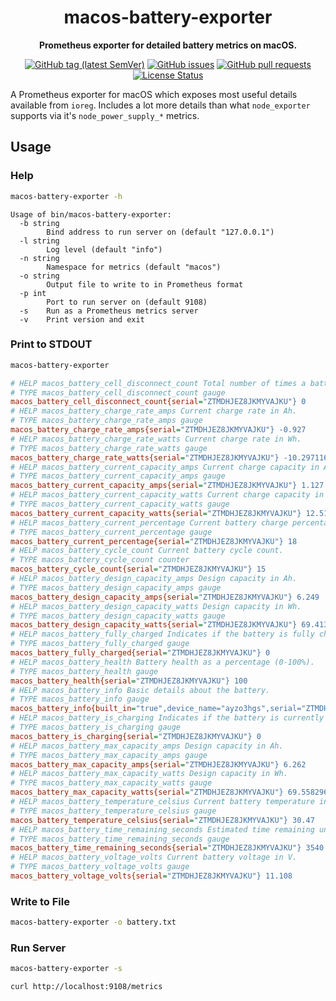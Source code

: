 <h1 align="center">
  macos-battery-exporter
</h1>

<p align="center">
  <strong>
    Prometheus exporter for detailed battery metrics on macOS.
  </strong>
</p>

<p align="center">
  <a href="https://github.com/jimeh/macos-battery-exporter/releases"><img src="https://img.shields.io/github/v/tag/jimeh/macos-battery-exporter?label=release" alt="GitHub tag (latest SemVer)"></a>
  <a href="https://github.com/jimeh/macos-battery-exporter/issues"><img src="https://img.shields.io/github/issues-raw/jimeh/macos-battery-exporter.svg?style=flat&logo=github&logoColor=white" alt="GitHub issues"></a>
  <a href="https://github.com/jimeh/macos-battery-exporter/pulls"><img src="https://img.shields.io/github/issues-pr-raw/jimeh/macos-battery-exporter.svg?style=flat&logo=github&logoColor=white" alt="GitHub pull requests"></a>
  <a href="https://github.com/jimeh/macos-battery-exporter/blob/main/LICENSE"><img src="https://img.shields.io/github/license/jimeh/macos-battery-exporter.svg?style=flat" alt="License Status"></a>
</p>

A Prometheus exporter for macOS which exposes most useful details available from
`ioreg`. Includes a lot more details than what `node_exporter` supports via it's
`node_power_supply_*` metrics.

## Usage

### Help

```bash
macos-battery-exporter -h
```

```
Usage of bin/macos-battery-exporter:
  -b string
        Bind address to run server on (default "127.0.0.1")
  -l string
        Log level (default "info")
  -n string
        Namespace for metrics (default "macos")
  -o string
        Output file to write to in Prometheus format
  -p int
        Port to run server on (default 9108)
  -s    Run as a Prometheus metrics server
  -v    Print version and exit
```

### Print to STDOUT

```bash
macos-battery-exporter
```

```ini
# HELP macos_battery_cell_disconnect_count Total number of times a battery cell has been disconnected.
# TYPE macos_battery_cell_disconnect_count gauge
macos_battery_cell_disconnect_count{serial="ZTMDHJEZ8JKMYVAJKU"} 0
# HELP macos_battery_charge_rate_amps Current charge rate in Ah.
# TYPE macos_battery_charge_rate_amps gauge
macos_battery_charge_rate_amps{serial="ZTMDHJEZ8JKMYVAJKU"} -0.927
# HELP macos_battery_charge_rate_watts Current charge rate in Wh.
# TYPE macos_battery_charge_rate_watts gauge
macos_battery_charge_rate_watts{serial="ZTMDHJEZ8JKMYVAJKU"} -10.297116
# HELP macos_battery_current_capacity_amps Current charge capacity in Ah.
# TYPE macos_battery_current_capacity_amps gauge
macos_battery_current_capacity_amps{serial="ZTMDHJEZ8JKMYVAJKU"} 1.127
# HELP macos_battery_current_capacity_watts Current charge capacity in Wh.
# TYPE macos_battery_current_capacity_watts gauge
macos_battery_current_capacity_watts{serial="ZTMDHJEZ8JKMYVAJKU"} 12.518716
# HELP macos_battery_current_percentage Current battery charge percentage.
# TYPE macos_battery_current_percentage gauge
macos_battery_current_percentage{serial="ZTMDHJEZ8JKMYVAJKU"} 18
# HELP macos_battery_cycle_count Current battery cycle count.
# TYPE macos_battery_cycle_count counter
macos_battery_cycle_count{serial="ZTMDHJEZ8JKMYVAJKU"} 15
# HELP macos_battery_design_capacity_amps Design capacity in Ah.
# TYPE macos_battery_design_capacity_amps gauge
macos_battery_design_capacity_amps{serial="ZTMDHJEZ8JKMYVAJKU"} 6.249
# HELP macos_battery_design_capacity_watts Design capacity in Wh.
# TYPE macos_battery_design_capacity_watts gauge
macos_battery_design_capacity_watts{serial="ZTMDHJEZ8JKMYVAJKU"} 69.413892
# HELP macos_battery_fully_charged Indicates if the battery is fully charged.
# TYPE macos_battery_fully_charged gauge
macos_battery_fully_charged{serial="ZTMDHJEZ8JKMYVAJKU"} 0
# HELP macos_battery_health Battery health as a percentage (0-100%).
# TYPE macos_battery_health gauge
macos_battery_health{serial="ZTMDHJEZ8JKMYVAJKU"} 100
# HELP macos_battery_info Basic details about the battery.
# TYPE macos_battery_info gauge
macos_battery_info{built_in="true",device_name="ayzo3hgs",serial="ZTMDHJEZ8JKMYVAJKU"} 1
# HELP macos_battery_is_charging Indicates if the battery is currently charging.
# TYPE macos_battery_is_charging gauge
macos_battery_is_charging{serial="ZTMDHJEZ8JKMYVAJKU"} 0
# HELP macos_battery_max_capacity_amps Design capacity in Ah.
# TYPE macos_battery_max_capacity_amps gauge
macos_battery_max_capacity_amps{serial="ZTMDHJEZ8JKMYVAJKU"} 6.262
# HELP macos_battery_max_capacity_watts Design capacity in Wh.
# TYPE macos_battery_max_capacity_watts gauge
macos_battery_max_capacity_watts{serial="ZTMDHJEZ8JKMYVAJKU"} 69.558296
# HELP macos_battery_temperature_celsius Current battery temperature in °C.
# TYPE macos_battery_temperature_celsius gauge
macos_battery_temperature_celsius{serial="ZTMDHJEZ8JKMYVAJKU"} 30.47
# HELP macos_battery_time_remaining_seconds Estimated time remaining until battery is fully charged or discharged.
# TYPE macos_battery_time_remaining_seconds gauge
macos_battery_time_remaining_seconds{serial="ZTMDHJEZ8JKMYVAJKU"} 3540
# HELP macos_battery_voltage_volts Current battery voltage in V.
# TYPE macos_battery_voltage_volts gauge
macos_battery_voltage_volts{serial="ZTMDHJEZ8JKMYVAJKU"} 11.108
```

### Write to File

```bash
macos-battery-exporter -o battery.txt
```

### Run Server

```bash
macos-battery-exporter -s
```

```bash
curl http://localhost:9108/metrics
```
